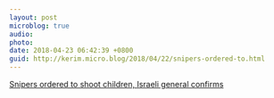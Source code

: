 ```yaml
---
layout: post
microblog: true
audio: 
photo: 
date: 2018-04-23 06:42:39 +0800
guid: http://kerim.micro.blog/2018/04/22/snipers-ordered-to.html
---
```

[Snipers ordered to shoot children, Israeli general confirms](https://electronicintifada.net/blogs/ali-abunimah/snipers-ordered-shoot-children-israeli-general-confirms)

